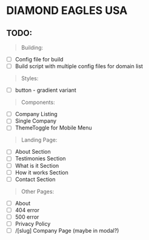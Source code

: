 # DIAMOND EAGLES USA
## TODO:
>Building:
 - [ ]  Config file for build
 - [ ] Build script with multiple config files for domain list
 >Styles:
 - [ ] button - gradient variant
 >Components: 
 - [ ] Company Listing
 - [ ] Single Company
 - [ ] ThemeToggle for Mobile Menu
 >Landing Page:
 - [ ] About Section
 - [ ] Testimonies Section
 - [ ] What is it Section
 - [ ] How it works Section
 - [ ] Contact Section
 >Other Pages:
 - [ ] About 
 - [ ] 404 error
 - [ ] 500 error
 - [ ] Privacy Policy
 - [ ] /[slug] Company Page (maybe in modal?)